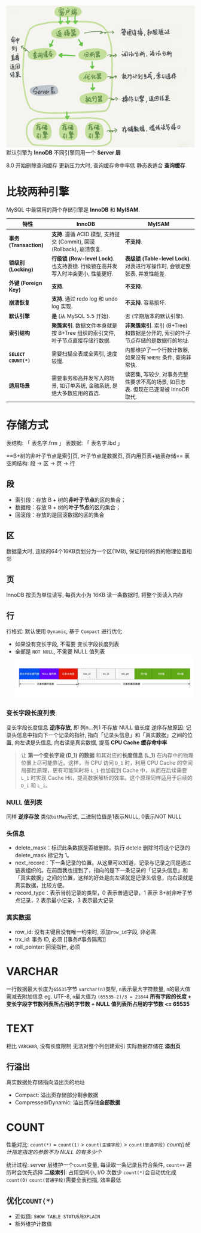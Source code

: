 ![0d2070e8f84c4801adbfa03bda1f98d9.png](https://raw.githubusercontent.com/hmmm42/Picbed/main/obsidian/pictures0d2070e8f84c4801adbfa03bda1f98d9.png)
默认引擎为 **InnoDB**
不同引擎同用一个 **Server 层**

8.0 开始删除查询缓存
更新压力大时, 查询缓存命中率低
静态表适合 **查询缓存**
# 比较两种引擎
MySQL 中最常用的两个存储引擎是 **InnoDB** 和 **MyISAM**.

|特性|InnoDB|MyISAM|
|---|---|---|
|**事务 (Transaction)**|**支持**. 遵循 ACID 模型, 支持提交 (Commit), 回滚 (Rollback), 崩溃恢复.|**不支持**.|
|**锁级别 (Locking)**|**行级锁 (Row-level Lock)**. 也支持表锁. 行级锁在高并发写入时冲突更小, 性能更好.|**表级锁 (Table-level Lock)**. 对表进行写操作时, 会锁定整张表, 并发性能差.|
|**外键 (Foreign Key)**|**支持**.|**不支持**.|
|**崩溃恢复**|**支持**. 通过 redo log 和 undo log 实现.|**不支持**. 容易损坏.|
|**默认引擎**|**是** (从 MySQL 5.5 开始).|否 (早期版本的默认引擎).|
|**索引结构**|**聚簇索引**. 数据文件本身就是按 B+Tree 组织的索引文件, 叶子节点直接存储行数据.|**非聚簇索引**. 索引 (B+Tree) 和数据是分开的, 索引的叶子节点存储的是数据行的地址.|
|**`SELECT COUNT(*)`**|需要扫描全表或全索引, 速度较慢.|内部维护了一个行数计数器, 如果没有 `WHERE` 条件, 查询非常快.|
|**适用场景**|需要事务和高并发写入的场景, 如订单系统, 金融系统, 是绝大多数应用的首选.|读密集, 写较少, 对事务完整性要求不高的场景, 如日志表. 但现在已逐渐被 InnoDB 取代.|
# 存储方式
表结构: 「 表名字.frm 」
表数据: 「 表名字.ibd 」

==B+树的非叶子节点是索引页, 叶子节点是数据页, 页内用页表+链表存储==
表空间结构: 段 -> 区 -> 页 -> 行

## 段
- 索引段：存放 B + 树的**非叶子节点**的区的集合；
- 数据段：存放 B + 树的**叶子节点**的区的集合；
- 回滚段：存放的是回滚数据的区的集合
## 区
数据量大时, 连续的64个16KB页划分为一个区(1MB), 保证相邻的页的物理位置相邻
## 页
InnoDB 按页为单位读写, 每页大小为 16KB
读一条数据时, 将整个页读入内存
## 行
行格式: 默认使用 `Dynamic`, 基于 `Compact` 进行优化
- 如果没有变长字段, 不需要 变长字段长度列表
- 全部是 `NOT NULL`, 不需要 NULL 值列表
![COMPACT.drawio.webp](https://raw.githubusercontent.com/hmmm42/Picbed/main/obsidian/picturesCOMPACT.drawio.webp)
### 变长字段长度列表
变长字段长度信息 **逆序存放**, 即 列n...列1
不存放 NULL 值长度
逆序存放原因: 记录头信息中指向下一个记录的指针, 指向「记录头信息」和「真实数据」之间的位置, 向左读是头信息, 向右读是真实数据, 提高 **CPU Cache 缓存命中率**
> 让 **第一个变长字段 (D_1) 的数据** 和其对应的**长度信息 (L_1)** 在内存中的物理位置上尽可能靠近。这样，当 CPU 访问 `D_1` 时，利用 CPU Cache 的空间局部性原理，更有可能同时将 `L_1` 也加载到 Cache 中，从而在后续需要 `L_1` 时实现 Cache Hit，提高数据解析的效率。这个原理同样适用于后续的 `D_i` 和 `L_i`。

### NULL 值列表
同样 **逆序存放**
类似`bitMap`形式, 二进制位值是1表示NULL, 0表示NOT NULL

### 头信息
- delete_mask：标识此条数据是否被删除。执行 detele 删除时将这个记录的 delete_mask 标记为 1。
- next_record：下一条记录的位置。从这里可以知道，记录与记录之间是通过链表组织的。在前面我也提到了，指向的是下一条记录的「记录头信息」和「真实数据」之间的位置，这样的好处是向左读就是记录头信息，向右读就是真实数据，比较方便。
- record_type：表示当前记录的类型，0 表示普通记录，1 表示 B+树非叶子节点记录，2 表示最小记录，3 表示最大记录
### 真实数据
- row_id: 没有主键且没有唯一约束时, 添加`row_id`字段, 非必需
- trx_id: 事务 ID, 必须 [[事务#事务隔离]]
- roll_pointer: 回滚指针, 必须

# VARCHAR
一行数据最大长度为`65535`字节
`varchar(n)`类型, `n`表示最大字符数量, `n`的最大值需减去附加信息
eg. UTF-8, `n`最大值为 `(65535-2)/3 = 21844`
**所有字段的长度 + 变长字段字节数列表所占用的字节数 + NULL 值列表所占用的字节数 <= 65535**

# TEXT
相比 `VARCHAR`, 没有长度限制
无法对整个列创建索引
实际数据存储在 **溢出页** 

## 行溢出
真实数据处存储指向溢出页的地址
- Compact: 溢出页存储部分剩余数据
- Compressed/Dynamic: 溢出页存储**全部数据**

# COUNT
性能对比: `count(*)` = `count(1)` > `count(主键字段)` > `count(普通字段)`
*count()统计指定指定的参数不为 NULL 的有多少个*

统计过程:
server 层维护一个`count`变量, 每读取一条记录且符合条件, `count++`
遍历时会优先选择 **二级索引**: 占用空间小, I/O 次数少
`count(*)`会自动优化成`count(0)`
`count(普通字段)`需要全表扫描, 效率最低

## 优化`COUNT(*)`
- 近似值: `SHOW TABLE STATUS`/`EXPLAIN`
- 额外维护计数值